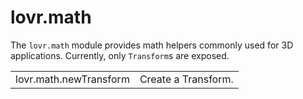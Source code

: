 <!--
category: module
-->

lovr.math
===

The `lovr.math` module provides math helpers commonly used for 3D applications.  Currently, only
`Transform`s are exposed.

<table>
<tr>
  <td class="pre">lovr.math.newTransform</td>
  <td>Create a Transform.</td>
</tr>
</table>
